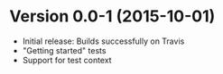 Version 0.0-1 (2015-10-01)
===

- Initial release: Builds successfully on Travis
- "Getting started" tests
- Support for test context
